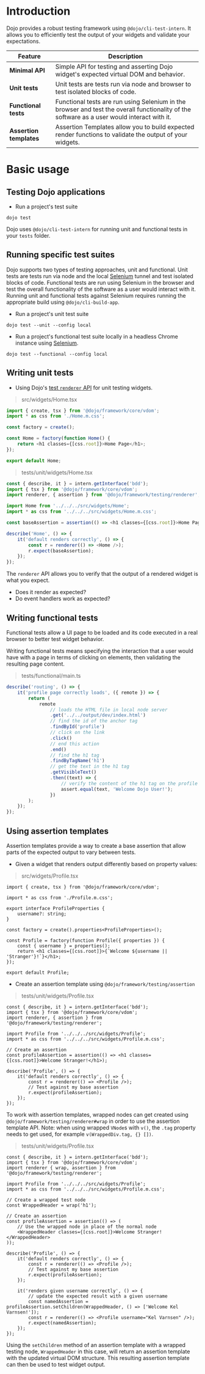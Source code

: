 # Introduction

Dojo provides a robust testing framework using `@dojo/cli-test-intern`. It allows you to efficiently test the output of your widgets and validate your expectations.

| Feature                 | Description                                                                                                                                 |
| ----------------------- | ------------------------------------------------------------------------------------------------------------------------------------------- |
| **Minimal API**         | Simple API for testing and asserting Dojo widget's expected virtual DOM and behavior.                                                       |
| **Unit tests**          | Unit tests are tests run via node and browser to test isolated blocks of code.                                                              |
| **Functional tests**    | Functional tests are run using Selenium in the browser and test the overall functionality of the software as a user would interact with it. |
| **Assertion templates** | Assertion Templates allow you to build expected render functions to validate the output of your widgets.                                    |

# Basic usage

## Testing Dojo applications

-   Run a project's test suite

```shell
dojo test
```

Dojo uses `@dojo/cli-test-intern` for running unit and functional tests in your `tests` folder.

## Running specific test suites

Dojo supports two types of testing approaches, unit and functional. Unit tests are tests run via node and the local
[Selenium] tunnel and test isolated blocks of code. Functional tests are run using Selenium in the browser and test
the overall functionality of the software as a user would interact with it. Running unit and functional tests against Selenium requires running the appropriate build using `@dojo/cli-build-app`.

-   Run a project's unit test suite

```shell
dojo test --unit --config local
```

-   Run a project's functional test suite locally in a headless Chrome instance using [Selenium].

```shell
dojo test --functional --config local
```

## Writing unit tests

-   Using Dojo's [test `renderer` API](/learn/testing/test-renderer) for unit testing widgets.

> src/widgets/Home.tsx

```ts
import { create, tsx } from '@dojo/framework/core/vdom';
import * as css from './Home.m.css';

const factory = create();

const Home = factory(function Home() {
	return <h1 classes={[css.root]}>Home Page</h1>;
});

export default Home;
```

> tests/unit/widgets/Home.tsx

```ts
const { describe, it } = intern.getInterface('bdd');
import { tsx } from '@dojo/framework/core/vdom';
import renderer, { assertion } from '@dojo/framework/testing/renderer';

import Home from '../../../src/widgets/Home';
import * as css from '../../../src/widgets/Home.m.css';

const baseAssertion = assertion(() => <h1 classes={[css.root]}>Home Page</h1>);

describe('Home', () => {
	it('default renders correctly', () => {
		const r = renderer(() => <Home />);
		r.expect(baseAssertion);
	});
});
```

The `renderer` API allows you to verify that the output of a rendered widget is what you expect.

-   Does it render as expected?
-   Do event handlers work as expected?

## Writing functional tests

Functional tests allow a UI page to be loaded and its code executed in a real browser to better test widget behavior.

Writing functional tests means specifying the interaction that a user would have with a page in terms of clicking on elements, then validating the resulting page content.

> tests/functional/main.ts

```ts
describe('routing', () => {
	it('profile page correctly loads', ({ remote }) => {
		return (
			remote
				// loads the HTML file in local node server
				.get('../../output/dev/index.html')
				// find the id of the anchor tag
				.findById('profile')
				// click on the link
				.click()
				// end this action
				.end()
				// find the h1 tag
				.findByTagName('h1')
				// get the text in the h1 tag
				.getVisibleText()
				.then((text) => {
					// verify the content of the h1 tag on the profile page
					assert.equal(text, 'Welcome Dojo User!');
				})
		);
	});
});
```

## Using assertion templates

Assertion templates provide a way to create a base assertion that allow parts of the expected output to vary between tests.

-   Given a widget that renders output differently based on property values:

> src/widgets/Profile.tsx

```tsx
import { create, tsx } from '@dojo/framework/core/vdom';

import * as css from './Profile.m.css';

export interface ProfileProperties {
	username?: string;
}

const factory = create().properties<ProfileProperties>();

const Profile = factory(function Profile({ properties }) {
	const { username } = properties();
	return <h1 classes={[css.root]}>{`Welcome ${username || 'Stranger'}!`}</h1>;
});

export default Profile;
```

-   Create an assertion template using `@dojo/framework/testing/assertion`

> tests/unit/widgets/Profile.tsx

```tsx
const { describe, it } = intern.getInterface('bdd');
import { tsx } from '@dojo/framework/core/vdom';
import renderer, { assertion } from '@dojo/framework/testing/renderer';

import Profile from '../../../src/widgets/Profile';
import * as css from '../../../src/widgets/Profile.m.css';

// Create an assertion
const profileAssertion = assertion(() => <h1 classes={[css.root]}>Welcome Stranger!</h1>);

describe('Profile', () => {
	it('default renders correctly', () => {
		const r = renderer(() => <Profile />);
		// Test against my base assertion
		r.expect(profileAssertion);
	});
});
```

To work with assertion templates, wrapped nodes can get created using `@dojo/framework/testing/renderer#wrap` in order to use the assertion template API. Note: when using wrapped `VNode`s with `v()`, the `.tag` property needs to get used, for example `v(WrappedDiv.tag, {} [])`.

> tests/unit/widgets/Profile.tsx

```tsx
const { describe, it } = intern.getInterface('bdd');
import { tsx } from '@dojo/framework/core/vdom';
import renderer { wrap, assertion } from '@dojo/framework/testing/renderer';

import Profile from '../../../src/widgets/Profile';
import * as css from '../../../src/widgets/Profile.m.css';

// Create a wrapped test node
const WrappedHeader = wrap('h1');

// Create an assertion
const profileAssertion = assertion(() => (
	// Use the wrapped node in place of the normal node
	<WrappedHeader classes={[css.root]}>Welcome Stranger!</WrappedHeader>
));

describe('Profile', () => {
	it('default renders correctly', () => {
		const r = renderer(() => <Profile />);
		// Test against my base assertion
		r.expect(profileAssertion);
	});

	it('renders given username correctly', () => {
		// update the expected result with a given username
		const namedAssertion = profileAssertion.setChildren(WrappedHeader, () => ['Welcome Kel Varnsen!']);
		const r = renderer(() => <Profile username="Kel Varnsen" />);
		r.expect(namedAssertion);
	});
});
```

Using the `setChildren` method of an assertion template with a wrapped testing node, `WrappedHeader` in this case, will return an assertion template with the updated virtual DOM structure. This resulting assertion template can then be used to test widget output.

[dojo cli]: https://github.com/dojo/cli
[intern]: https://theintern.io/
[selenium]: http://www.seleniumhq.org/
